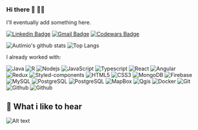 ### Hi there 👋 :man_technologist:
I'll eventually add something here.

[![Linkedin Badge](https://img.shields.io/badge/-LinkedIn-blue?style=flat-square&logo=Linkedin&logoColor=white&link=https://www.linkedin.com/in/autimio/)](https://www.linkedin.com/in/autimio/)
[![Gmail Badge](https://img.shields.io/badge/-Gmail-c14438?style=flat-square&logo=Gmail&logoColor=white&link=mailto:autimio.dev@gmail.com)](mailto:autimio.dev@gmail.com)
[![Codewars Badge](https://www.codewars.com/users/autimio/badges/micro)](https://www.codewars.com/users/autimio)

![Autímio's github stats](https://github-readme-stats.vercel.app/api?username=autimio&show_icons=true&theme=tokyonight)
![Top Langs](https://github-readme-stats.vercel.app/api/top-langs/?username=autimio&layout=compact&theme=tokyonight)

I already worked with:

![Java](https://img.shields.io/badge/-Java-black?style=flat-square&logo=java)
![R](https://img.shields.io/badge/-R-black?style=flat-square&logo=r)
![Nodejs](https://img.shields.io/badge/-Nodejs-black?style=flat-square&logo=Node.js)
![JavaScript](https://img.shields.io/badge/-JavaScript-black?style=flat-square&logo=javascript)
![Typescript](https://img.shields.io/badge/-TypeScript-black?style=flat-square&logo=typescript)
![React](https://img.shields.io/badge/-React-black?style=flat-square&logo=react)
![Angular](https://img.shields.io/badge/-Angular-black?style=flat-square&logo=angular)
![Redux](https://img.shields.io/badge/-Redux-black?style=flat-square&logo=redux)
![Styled-components](https://img.shields.io/badge/-Styled%20Components-black?style=flat-square&logo=styled-components)
![HTML5](https://img.shields.io/badge/-HTML5-black?style=flat-square&logo=html5&logoColor=white)
![CSS3](https://img.shields.io/badge/-CSS3-black?style=flat-square&logo=css3)
![MongoDB](https://img.shields.io/badge/-MongoDB-black?style=flat-square&logo=mongodb)
![Firebase](https://img.shields.io/badge/-Firebase-black?style=flat-square&logo=firebase)
![MySQL](https://img.shields.io/badge/-MySQL-black?style=flat-square&logo=MySQL)
![PostgreSQL](https://img.shields.io/badge/-PostgreSQL-black?style=flat-square&logo=postgresql)
![PostgreSQL](https://img.shields.io/badge/-PostgreSQL-black?style=flat-square&logo=postgis)
![MapBox](https://img.shields.io/badge/-MapBox-black?style=flat-square&logo=mapbox)
![Qgis](https://img.shields.io/badge/-QGis-black?style=flat-square&logo=qgis)
![Docker](https://img.shields.io/badge/-Docker-black?style=flat-square&logo=docker)
![Git](https://img.shields.io/badge/-Git-black?style=flat-square&logo=git)
![Github](https://img.shields.io/badge/-Github-black?style=flat-square&logo=github)
![Github](https://img.shields.io/badge/-Gitlab-black?style=flat-square&logo=gitlab)

## :musical_note: What i like to hear
![Alt text](https://spotify-recently-played-readme.vercel.app/api?user=22xtdnbfadjfha6aslf4bpyqq)
